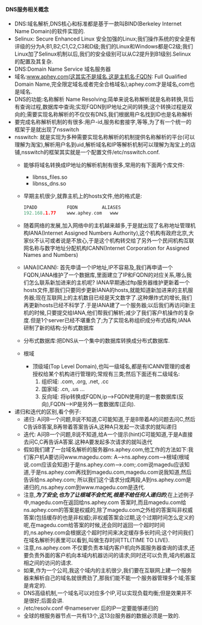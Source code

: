 #### DNS服务相关概念
- DNS:域名解析,DNS核心和标准都是基于一款叫BIND(Berkeley Internet Name Domain)的软件实现的.
- Selinux: Secure Enhanced Linux 安全加强的Linux;我们操作系统的安全是有评级的分为A;B1,B2;C1,C2,C3和D级;我们的Linux和Windows都是C2级;我们Linux加了Selinux机制以后,我们的安全级别可以从C2提升到B1级别.Selinux的配置及其复杂.
- DNS:Domain Name Service 域名服务器
- 域名:www.aphey.com(这其实不是域名,这是主机名;FQDN: Full Qualified Domain Name,完全限定域名或者完全合格域名);aphey.com才是域名,com也是域名.
- DNS的功能:名称解析 Name Resolving;简单来说名称解析就是名称转换,背后有查询过程,数据库中查询;实现FQDN到IP地址之间的转换;这个转换过程是双向的;需要实现名称解析的不仅仅有DNS,我们根据用户名找到ID也是名称解析
- 要完成名称解析机制的有很多:用户-id,服务和套接字,等等,为了有一个统一的框架于是就出现了nsswitch
- nsswitch: 就是实现为多种需要实现名称解析的机制提供名称解析的平台(可以理解为淘宝),解析用户名到uid,解析域名和IP等解析机制可以理解为淘宝上的店铺,nsswitch的框架其实就是一个配置文件/etc/nsswitch.conf.
    - 能够将域名转换成IP地址的解析机制有很多,常用的有下面两个库文件:
        - libnss_files.so
        - libnss_dns.so
    - 早期主机很少,就靠主机上的hosts文件,他的格式是:
    
        ```c
        IPADD           FQDN         ALIASES
        192.168.1.77    www.aphey.com   www
        ```
    
    - 随着网络的发展,加入网络中的主机越来越多,于是就出现了名称地址管理机构IANA(Internet Assigned Numbers Authority),这个机构有政府北京,大家伙不认可或者说是不放心,于是这个机构转交给了另外一个民间机构互联网名称与数字地址分配机构ICANN(Internet Corporation for Assigned Names and Numbers)
    - IANA(ICANN): 首先申请一个IP地址,IP不容易及,我们再申请一个FQDN,IANA维护了一个数据库,里面建立了IP和FQDN的对应关系,哪么我们怎么联系新加进来的主机呢? IANA早期通过ftp服务器维护更新着一个hosts文件,那我们只要同步更新IANA的hosts,就能知道新加进来的主机服务器;现在互联网上的主机数目已经是天文数字了.这种爆炸式的增长,我们再更新hosts已经不科学了.于是IANA建了一个服务器;以后我们再访问新主机的时候,只要提交给IANA,他们帮我们解析;减少了我们客户机操作的复杂度.但是1个server已经不堪重负了;为了实现名称组织成分布式结构,IANA研制了新的结构:分布式数据库
    - 分布式数据库:把DNS从一个集中的数据库转换成分布式数据库.
    - 根域
        - 顶级域(Top Level Domain),也叫一级域名,都是有ICANN管理的或者授权给某个机构进行管理的;常规有三类;然后下面还有二级域名:
            1. 组织域: .com, .org, .net, .cc
            2. 国家域: .cn, .us ...
            3. 反向域: 将ip转换成FQDN,ip-->FQDN使用的是一套数据库(反向),FQDN-->IP是另外一套数据库(正向).
- 递归和迭代的区别,看个例子:
    - 递归: A问B一个问题,B说不知道,C可能知道,于是B带着A的问题去问C,然后C告诉B答案,B再带着答案告诉A,这种A只发起一次请求的就叫递归
    - 迭代: A问B一个问题,B说不知道,给A一个提示(hint)C可能知道,于是A直接去问C,C再告诉A答案.这种A要发起多次请求的就叫迭代
    - 假如我们建了一台域名解析的服务器ns.aphey.com,他工作的方法如下:我们客户机A要访问www.magedu.com: A-->ns.aphey.com-->根域(根域说.com应该会知道)于是ns.aphey.com-->.com;.com说magedu应该知道,于是ns.aphey.com再找到magedu.com,magedu.com说我知道,然后告诉给ns.aphey.com; 所以我们这个请求分成两段,A到ns.aphey.com是递归的,ns.aphey.com到www.magedu.com是迭代.
    - 注意,___为了安全,也为了让根域不会忙死,根是不给任何人递归的___;在上述例子中,magedu.com在返回给ns.aphey.com 答案时,而且magedu.com给ns.aphey.com的答案是权威的,除了magedu.com之外给的答案叫非权威答案(包括缓存的也是非权威);非权威答案会过期,这个过期时间怎么定义的呢,在magedu.com给答案的时候,还会同时返回一个超时时间的,ns.aphey.com会根据这个超时时间来决定缓存多长时间;这个时间我们在域名解析列表里可以看到,叫做生存时间TTL(TIME TO LIVE).
    - 注意,ns.aphey.com 不仅要负责本域内客户机向外面服务器查询的请求,还要负责外面的客户机向本域内机器访问的请求;同时还可以负责,域内机器互相之间的访问的请求.
    - 如果,作为一个公司,我这个域内的主机很少,我们要在互联网上建一个服务器来解析自己的域名就很费劲了,那我们能不能一个服务器管理多个域;答案是肯定的.
    - DNS高级机制,一个域名可以对应多个IP,可以实现负载均衡;但是效果并不是很好;后面会讲.
    - /etc/resolv.conf 中nameserver 后的IP一定要能够递归的
    - 全球的根服务器节点一共有13个,这13台服务器的数据必须是一致的. 